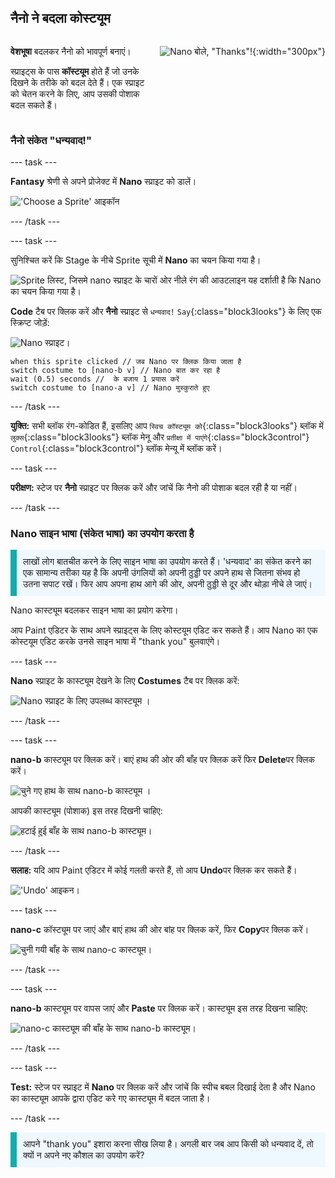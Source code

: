 ## नैनो ने बदला कोस्टयूम

<div style="display: flex; flex-wrap: wrap">
<div style="flex-basis: 200px; flex-grow: 1; margin-right: 15px;">

**वेशभूषा** बदलकर नैनो को भावपूर्ण बनाएं।

स्प्राइट्स के पास **कॉस्टयूम** होते हैं जो उनके दिखने के तरीके को बदल देते हैं। एक स्प्राइट को चेतन करने के लिए, आप उसकी पोशाक बदल सकते हैं।

</div>
<div>

![Nano बोले, "Thanks"!](images/nano-step2.png){:width="300px"}

</div>
</div>

### नैनो संकेत "धन्यवाद!"

--- task ---

**Fantasy** श्रेणी से अपने प्रोजेक्ट में **Nano** स्प्राइट को डालें।

!['Choose a Sprite' आइकॉन](images/choose-sprite-menu.png)

--- /task ---

--- task ---

सुनिश्चित करें कि Stage के नीचे Sprite सूची में **Nano** का चयन किया गया है।

![Sprite लिस्ट, जिसमे nano स्प्राइट के चारों ओर नीले रंग की आउटलाइन यह दर्शाती है कि Nano का चयन किया गया है।](images/nano-selected.png)


**Code** टैब पर क्लिक करें और **नैनो** स्प्राइट से `धन्यवाद!` `Say`{:class="block3looks"} के लिए एक स्क्रिप्ट जोड़ें:

![Nano स्प्राइट।](images/nano-sprite.png)

```blocks3
when this sprite clicked // जब Nano पर क्लिक किया जाता है
switch costume to [nano-b v] // Nano बात कर रहा है
wait (0.5) seconds //  के बजाय 1 प्रयास करें
switch costume to [nano-a v] // Nano मुस्कुराते हुए
```
--- /task ---

**युक्ति:** सभी ब्लॉक रंग-कोडित हैं, इसलिए आप `स्विच कॉस्ट्यूम को`{:class="block3looks"} ब्लॉक में `लुक्स`{:class="block3looks"} ब्लॉक मेनू और `प्रतीक्षा में पाएंगे`{:class="block3control"} `Control`{:class="block3control"} ब्लॉक मेन्यू में ब्लॉक करें।

--- task ---

**परीक्षण:** स्टेज पर **नैनो** स्प्राइट पर क्लिक करें और जांचें कि नैनो की पोशाक बदल रही है या नहीं।

--- /task ---

### Nano साइन भाषा (संकेत भाषा) का उपयोग करता है

<p style="border-left: solid; border-width:10px; border-color: #0faeb0; background-color: aliceblue; padding: 10px;">लाखों लोग बातचीत करने के लिए साइन भाषा का उपयोग करते हैं। 'धन्यवाद' का संकेत करने का एक सामान्य तरीका यह है कि अपनी उंगलियों को अपनी ठुड्डी पर अपने हाथ से जितना संभव हो उतना सपाट रखें। फिर आप अपना हाथ आगे की ओर, अपनी ठुड्डी से दूर और थोड़ा नीचे ले जाएं। 
</p>

<!--- Add a video of someone signing --->

Nano कास्ट्यूम बदलकर साइन भाषा का प्रयोग करेगा।

आप Paint एडिटर के साथ अपने स्प्राइट्स के लिए कोस्टयूम एडिट कर सकते हैं। आप Nano का एक कोस्टयूम एडिट करके उनसे साइन भाषा में "thank you" बुलवाएंगे।

--- task ---

**Nano** स्प्राइट के कास्ट्यूम देखने के लिए **Costumes** टैब पर क्लिक करें:

![Nano स्प्राइट के लिए उपलब्ध कास्ट्यूम ।](images/nano-costumes.png)

--- /task ---

--- task ---

**nano-b** कास्ट्यूम पर क्लिक करें। बाएं हाथ की ओर की बाँह पर क्लिक करें फिर **Delete**पर क्लिक करें।

![चुने गए हाथ के साथ nano-b कास्ट्यूम ।](images/nano-arm-selected.png)

आपकी कास्ट्यूम (पोशाक) इस तरह दिखनी चाहिए:

![हटाई हुई बाँह के साथ nano-b कास्ट्यूम।](images/nano-arm-deleted.png)

--- /task ---

**सलाह:** यदि आप Paint एडिटर में कोई गलती करते हैं, तो आप **Undo**पर क्लिक कर सकते हैं।

!['Undo' आइकन।](images/nano-undo.png)

--- task ---

**nano-c** कॉस्ट्यूम पर जाएं और बाएं हाथ की ओर बांह पर क्लिक करें, फिर **Copy**पर क्लिक करें।

![चुनी गयी बाँह के साथ nano-c कास्ट्यूम।](images/nano-c-arm-selected.png)

--- /task ---

--- task ---

**nano-b** कास्ट्यूम पर वापस जाएं और **Paste** पर क्लिक करें। कास्ट्यूम इस तरह दिखना चाहिए:

![nano-c कास्ट्यूम की बाँह के साथ nano-b कास्ट्यूम।](images/nano-b-new-arm.png)

--- /task ---

--- task ---

**Test:** स्टेज पर स्प्राइट में **Nano** पर क्लिक करें और जांचें कि स्पीच बबल दिखाई देता है और Nano का कास्ट्यूम आपके द्वारा एडिट करे गए कास्ट्यूम में बदल जाता है।

--- /task ---

<p style="border-left: solid; border-width:10px; border-color: #0faeb0; background-color: aliceblue; padding: 10px;">आपने "thank you" इशारा करना सीख लिया है। अगली बार जब आप किसी को धन्यवाद दें, तो क्यों न अपने नए कौशल का उपयोग करें?
</p>

